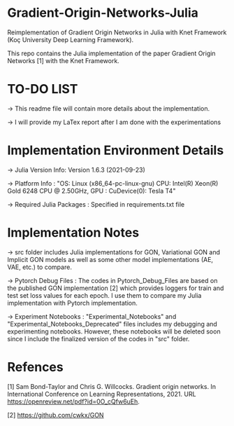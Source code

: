 # Gradient-Origin-Networks-Julia

Reimplementation of Gradient Origin Networks in Julia with Knet Framework (Koç University Deep Learning Framework).

This repo contains the Julia implementation of the paper Gradient Origin Networks [1] with the Knet Framework.

# TO-DO LIST

-> This readme file will contain more details about the implementation.

-> I will provide my LaTex report after I am done with the experimentations

# Implementation Environment Details

-> Julia Version Info: Version 1.6.3 (2021-09-23)

-> Platform Info :  "OS: Linux (x86_64-pc-linux-gnu) CPU: Intel(R) Xeon(R) Gold 6248 CPU @ 2.50GHz, GPU : CuDevice(0): Tesla T4"

-> Required Julia Packages : Specified in requirements.txt file

# Implementation Notes

-> src folder includes Julia implementations for GON, Variational GON and Implicit GON models as well as some other model implementations (AE, VAE, etc.) to compare.

-> Pytorch Debug Files : The codes in Pytorch_Debug_Files are based on the published GON implementation [2] which provides loggers for train and test set loss values for each epoch. I use them to compare my Julia implementation with Pytorch implementation.

-> Experiment Notebooks : "Experimental_Notebooks" and "Experimental_Notebooks_Deprecated" files includes my debugging and experimenting notebooks. However, these notebooks will be deleted soon since I include the finalized version of the codes in "src" folder.
# Refences

[1] Sam Bond-Taylor and Chris G. Willcocks. Gradient origin networks. In International Conference on Learning Representations, 2021. URL https://openreview.net/pdf?id=0O_cQfw6uEh.

[2] https://github.com/cwkx/GON